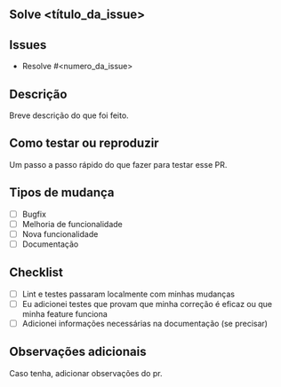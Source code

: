 ## Solve <título_da_issue>

## Issues

- Resolve #<numero_da_issue>

## Descrição

Breve descrição do que foi feito.

## Como testar ou reproduzir

Um passo a passo rápido do que fazer para testar esse PR.

## Tipos de mudança

- [ ] Bugfix
- [ ] Melhoria de funcionalidade
- [ ] Nova funcionalidade
- [ ] Documentação

## Checklist

- [ ] Lint e testes passaram localmente com minhas mudanças
- [ ] Eu adicionei testes que provam que minha correção é eficaz ou que minha feature funciona
- [ ] Adicionei informações necessárias na documentação (se precisar)

## Observações adicionais

Caso tenha, adicionar observações do pr.
